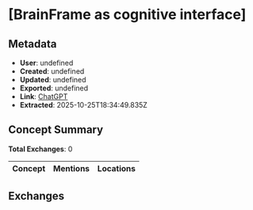 # \[BrainFrame as cognitive interface\]

## Metadata

- **User**: undefined
- **Created**: undefined
- **Updated**: undefined
- **Exported**: undefined
- **Link**: [ChatGPT](undefined)
- **Extracted**: 2025-10-25T18:34:49.835Z

## Concept Summary

**Total Exchanges**: 0

| Concept | Mentions | Locations |
|---------|----------|----------|

## Exchanges

